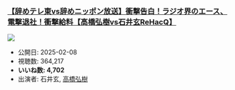 ### [【辞めテレ東vs辞めニッポン放送】衝撃告白！ラジオ界のエース、電撃退社！衝撃給料【高橋弘樹vs石井玄ReHacQ】](https://www.youtube.com/watch?v=2NAVCJ4aYUE)
[![](https://img.youtube.com/vi/2NAVCJ4aYUE/sddefault.jpg)](https://www.youtube.com/watch?v=2NAVCJ4aYUE)
-   公開日: 2025-02-08
-   視聴数: 364,217
-   **いいね数: 4,702**
-   出演者: 石井玄, [高橋弘樹](/rehacq_fan/people/高橋弘樹 "wikilink")
